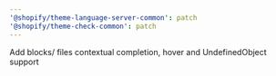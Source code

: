```yaml
---
'@shopify/theme-language-server-common': patch
'@shopify/theme-check-common': patch
---
```


Add blocks/ files contextual completion, hover and UndefinedObject support
